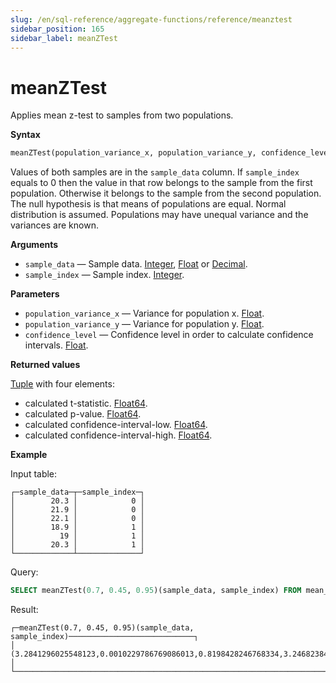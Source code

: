 ```yaml
---
slug: /en/sql-reference/aggregate-functions/reference/meanztest
sidebar_position: 165
sidebar_label: meanZTest
---
```


# meanZTest

Applies mean z-test to samples from two populations.

**Syntax**

``` sql
meanZTest(population_variance_x, population_variance_y, confidence_level)(sample_data, sample_index)
```

Values of both samples are in the `sample_data` column. If `sample_index` equals to 0 then the value in that row belongs to the sample from the first population. Otherwise it belongs to the sample from the second population.
The null hypothesis is that means of populations are equal. Normal distribution is assumed. Populations may have unequal variance and the variances are known.

**Arguments**

- `sample_data` — Sample data. [Integer](../../../sql-reference/data-types/int-uint.md), [Float](../../../sql-reference/data-types/float.md) or [Decimal](../../../sql-reference/data-types/decimal.md).
- `sample_index` — Sample index. [Integer](../../../sql-reference/data-types/int-uint.md).

**Parameters**

- `population_variance_x` — Variance for population x. [Float](../../../sql-reference/data-types/float.md).
- `population_variance_y` — Variance for population y. [Float](../../../sql-reference/data-types/float.md).
- `confidence_level` — Confidence level in order to calculate confidence intervals. [Float](../../../sql-reference/data-types/float.md).

**Returned values**

[Tuple](../../../sql-reference/data-types/tuple.md) with four elements:

- calculated t-statistic. [Float64](../../../sql-reference/data-types/float.md).
- calculated p-value. [Float64](../../../sql-reference/data-types/float.md).
- calculated confidence-interval-low. [Float64](../../../sql-reference/data-types/float.md).
- calculated confidence-interval-high. [Float64](../../../sql-reference/data-types/float.md).


**Example**

Input table:

``` text
┌─sample_data─┬─sample_index─┐
│        20.3 │            0 │
│        21.9 │            0 │
│        22.1 │            0 │
│        18.9 │            1 │
│          19 │            1 │
│        20.3 │            1 │
└─────────────┴──────────────┘
```

Query:

``` sql
SELECT meanZTest(0.7, 0.45, 0.95)(sample_data, sample_index) FROM mean_ztest
```

Result:

``` text
┌─meanZTest(0.7, 0.45, 0.95)(sample_data, sample_index)────────────────────────────┐
│ (3.2841296025548123,0.0010229786769086013,0.8198428246768334,3.2468238419898365) │
└──────────────────────────────────────────────────────────────────────────────────┘
```
